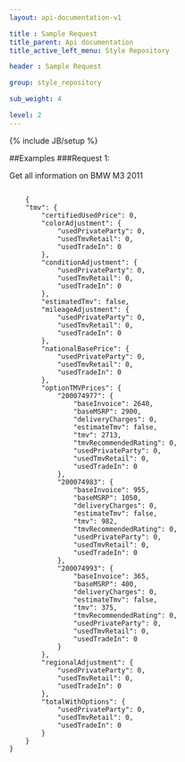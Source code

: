 ```yaml
---
layout: api-documentation-v1

title : Sample Request
title_parent: Api documentation
title_active_left_menu: Style Repository

header : Sample Request

group: style_repository

sub_weight: 4

level: 2
---
```

{% include JB/setup %}


##Examples
###Request 1:

Get all information on BMW M3 2011

<pre>
<code class="prettyprint">
	{
    "tmv": {
        "certifiedUsedPrice": 0,
        "colorAdjustment": {
            "usedPrivateParty": 0,
            "usedTmvRetail": 0,
            "usedTradeIn": 0
        },
        "conditionAdjustment": {
            "usedPrivateParty": 0,
            "usedTmvRetail": 0,
            "usedTradeIn": 0
        },
        "estimatedTmv": false,
        "mileageAdjustment": {
            "usedPrivateParty": 0,
            "usedTmvRetail": 0,
            "usedTradeIn": 0
        },
        "nationalBasePrice": {
            "usedPrivateParty": 0,
            "usedTmvRetail": 0,
            "usedTradeIn": 0
        },
        "optionTMVPrices": {
            "200074977": {
                "baseInvoice": 2640,
                "baseMSRP": 2900,
                "deliveryCharges": 0,
                "estimateTmv": false,
                "tmv": 2713,
                "tmvRecommendedRating": 0,
                "usedPrivateParty": 0,
                "usedTmvRetail": 0,
                "usedTradeIn": 0
            },
            "200074983": {
                "baseInvoice": 955,
                "baseMSRP": 1050,
                "deliveryCharges": 0,
                "estimateTmv": false,
                "tmv": 982,
                "tmvRecommendedRating": 0,
                "usedPrivateParty": 0,
                "usedTmvRetail": 0,
                "usedTradeIn": 0
            },
            "200074993": {
                "baseInvoice": 365,
                "baseMSRP": 400,
                "deliveryCharges": 0,
                "estimateTmv": false,
                "tmv": 375,
                "tmvRecommendedRating": 0,
                "usedPrivateParty": 0,
                "usedTmvRetail": 0,
                "usedTradeIn": 0
            }
        },
        "regionalAdjustment": {
            "usedPrivateParty": 0,
            "usedTmvRetail": 0,
            "usedTradeIn": 0
        },
        "totalWithOptions": {
            "usedPrivateParty": 0,
            "usedTmvRetail": 0,
            "usedTradeIn": 0
        }
    }
}
</code>		
</pre>
 
